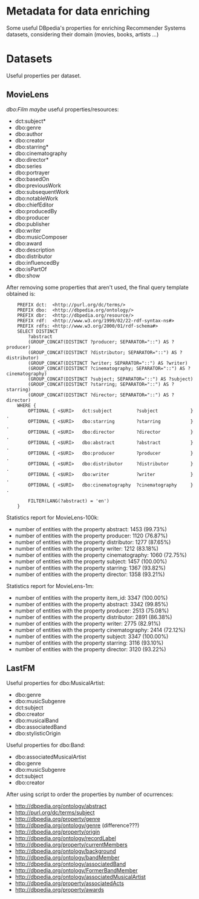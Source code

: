 # Metadata for data enriching
Some useful DBpedia's properties for enriching Recommender Systems datasets, considering their domain (movies, books, artists ...)

# Datasets
Useful properties per dataset.

## MovieLens
*dbo:Film* *maybe* useful properties/resources:
- dct:subject*
- dbo:genre
- dbo:author
- dbo:creator
- dbo:starring*
- dbo:cinematography
- dbo:director*
- dbo:series
- dbo:portrayer
- dbo:basedOn
- dbo:previousWork
- dbo:subsequentWork
- dbo:notableWork
- dbo:chiefEditor
- dbo:producedBy
- dbo:producer
- dbo:publisher
- dbo:writer
- dbo:musicComposer 
- dbo:award
- dbo:description
- dbo:distributor
- dbo:influencedBy
- dbo:isPartOf
- dbo:show

After removing some properties that aren't used, the final query template obtained is:

```
    PREFIX dct:  <http://purl.org/dc/terms/>
    PREFIX dbo:  <http://dbpedia.org/ontology/>
    PREFIX dbr:  <http://dbpedia.org/resource/>
    PREFIX rdf:	 <http://www.w3.org/1999/02/22-rdf-syntax-ns#>
    PREFIX rdfs: <http://www.w3.org/2000/01/rdf-schema#>
    SELECT DISTINCT
        ?abstract 
        (GROUP_CONCAT(DISTINCT ?producer; SEPARATOR="::") AS ?producer)
        (GROUP_CONCAT(DISTINCT ?distributor; SEPARATOR="::") AS ?distributor)
        (GROUP_CONCAT(DISTINCT ?writer; SEPARATOR="::") AS ?writer)
        (GROUP_CONCAT(DISTINCT ?cinematography; SEPARATOR="::") AS ?cinematography)
        (GROUP_CONCAT(DISTINCT ?subject; SEPARATOR="::") AS ?subject)
        (GROUP_CONCAT(DISTINCT ?starring; SEPARATOR="::") AS ?starring)
        (GROUP_CONCAT(DISTINCT ?director; SEPARATOR="::") AS ?director)
    WHERE {
        OPTIONAL { <$URI>   dct:subject         ?subject            }   .
        OPTIONAL { <$URI>   dbo:starring        ?starring           }   .
        OPTIONAL { <$URI>   dbo:director        ?director           }   .
        OPTIONAL { <$URI>   dbo:abstract        ?abstract           }   .
        OPTIONAL { <$URI>   dbo:producer        ?producer           }   .
        OPTIONAL { <$URI>   dbo:distributor     ?distributor        }   .
        OPTIONAL { <$URI>   dbo:writer          ?writer             }   .
        OPTIONAL { <$URI>   dbo:cinematography  ?cinematography     }   .

        FILTER(LANG(?abstract) = 'en')
    }
```

Statistics report for MovieLens-100k:
- number of entities with the property abstract: 1453 (99.73%)
- number of entities with the property producer: 1120 (76.87%)
- number of entities with the property distributor: 1277 (87.65%)
- number of entities with the property writer: 1212 (83.18%)
- number of entities with the property cinematography: 1060 (72.75%)
- number of entities with the property subject: 1457 (100.00%)
- number of entities with the property starring: 1367 (93.82%)
- number of entities with the property director: 1358 (93.21%)

Statistics report for MovieLens-1m:
- number of entities with the property item_id: 3347 (100.00%)
- number of entities with the property abstract: 3342 (99.85%)
- number of entities with the property producer: 2513 (75.08%)
- number of entities with the property distributor: 2891 (86.38%)
- number of entities with the property writer: 2775 (82.91%)
- number of entities with the property cinematography: 2414 (72.12%)
- number of entities with the property subject: 3347 (100.00%)
- number of entities with the property starring: 3116 (93.10%)
- number of entities with the property director: 3120 (93.22%)

## LastFM

Useful properties for dbo:MusicalArtist:

- dbo:genre
- dbo:musicSubgenre
- dct:subject
- dbo:creator
- dbo:musicalBand
- dbo:associatedBand
- dbo:stylisticOrigin

Useful properties for dbo:Band:
- dbo:associatedMusicalArtist
- dbo:genre
- dbo:musicSubgenre
- dct:subject
- dbo:creator

After using script to order the properties by number of ocurrences:
- http://dbpedia.org/ontology/abstract
- http://purl.org/dc/terms/subject
- http://dbpedia.org/property/genre
- http://dbpedia.org/ontology/genre (difference???)
- http://dbpedia.org/property/origin
- http://dbpedia.org/ontology/recordLabel
- http://dbpedia.org/property/currentMembers
- http://dbpedia.org/ontology/background
- http://dbpedia.org/ontology/bandMember
- http://dbpedia.org/ontology/associatedBand
- http://dbpedia.org/ontology/FormerBandMember
- http://dbpedia.org/ontology/associatedMusicalArtist
- http://dbpedia.org/property/associatedActs
- http://dbpedia.org/property/awards